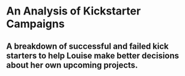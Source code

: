 # An Analysis of Kickstarter Campaigns
## A breakdown of successful and failed kick starters to help Louise make better decisions about her own upcoming projects.


